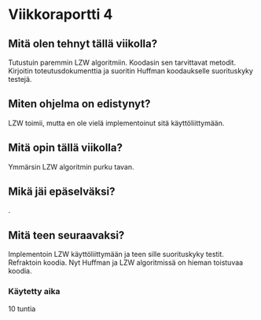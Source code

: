 # Viikkoraportti 4

## Mitä olen tehnyt tällä viikolla?
Tutustuin paremmin LZW algoritmiin. Koodasin sen tarvittavat metodit. Kirjoitin toteutusdokumenttia ja suoritin
Huffman koodaukselle suorituskyky testejä.

## Miten ohjelma on edistynyt?
LZW toimii, mutta en ole vielä implementoinut sitä käyttöliittymään.

## Mitä opin tällä viikolla?
Ymmärsin LZW algoritmin purku tavan.

## Mikä jäi epäselväksi?
.

## Mitä teen seuraavaksi?
Implementoin LZW käyttöliittymään ja teen sille suorituskyky testit.  
Refraktoin koodia. Nyt Huffman ja LZW algoritmissä on hieman toistuvaa koodia.

### Käytetty aika
10 tuntia
